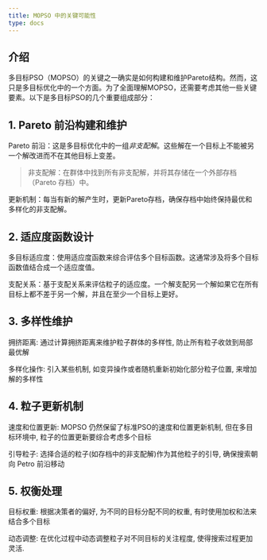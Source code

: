 ```yaml
---
title: MOPSO 中的关键可能性
type: docs
---
```


## 介绍

多目标PSO（MOPSO）的关键之一确实是如何构建和维护Pareto结构。然而，这只是多目标优化中的一个方面。为了全面理解MOPSO，还需要考虑其他一些关键要素。以下是多目标PSO的几个重要组成部分：

## 1. Pareto 前沿构建和维护

Pareto 前沿：这是多目标优化中的一组*非支配解*。这些解在一个目标上不能被另一个解改进而不在其他目标上变差。

>非支配解：在群体中找到所有非支配解，并将其存储在一个外部存档（Pareto 存档）中。

更新机制：每当有新的解产生时，更新Pareto存档，确保存档中始终保持最优和多样化的非支配解。

## 2. 适应度函数设计

多目标适应度：使用适应度函数来综合评估多个目标函数。这通常涉及将多个目标函数值结合成一个适应度值。

支配关系：基于支配关系来评估粒子的适应度。一个解支配另一个解如果它在所有目标上都不差于另一个解，并且在至少一个目标上更好。

## 3. 多样性维护

拥挤距离: 通过计算拥挤距离来维护粒子群体的多样性, 防止所有粒子收敛到局部最优解

多样化操作: 引入某些机制, 如变异操作或者随机重新初始化部分粒子位置, 来增加解的多样性

## 4. 粒子更新机制

速度和位置更新: MOPSO 仍然保留了标准PSO的速度和位置更新机制, 但在多目标环境中, 粒子的位置更新要综合考虑多个目标

引导粒子: 选择合适的粒子(如存档中的非支配解)作为其他粒子的引导, 确保搜索朝向 Petro 前沿移动

## 5. 权衡处理

目标权重: 根据决策者的偏好, 为不同的目标分配不同的权重, 有时使用加权和法来结合多个目标

动态调整: 在优化过程中动态调整粒子对不同目标的关注程度, 使得搜索过程更加灵活.

